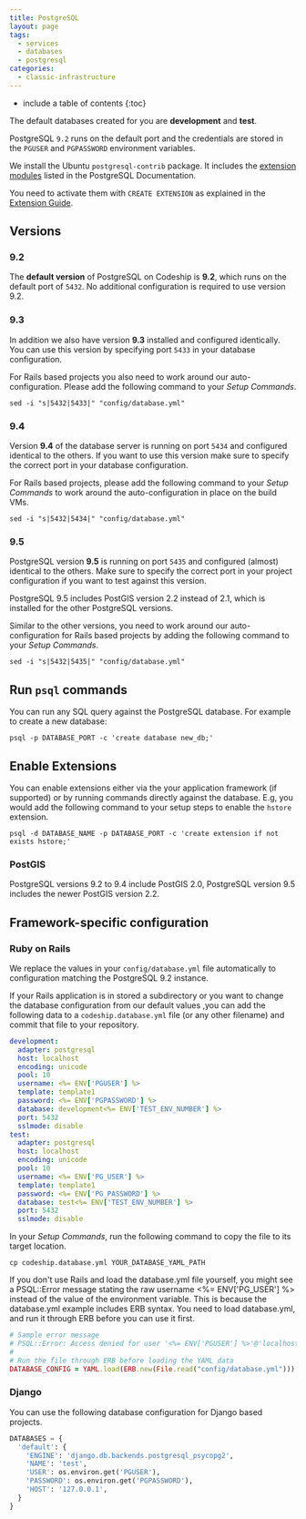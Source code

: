 ```yaml
---
title: PostgreSQL
layout: page
tags:
  - services
  - databases
  - postgresql
categories:
  - classic-infrastructure
---
```

* include a table of contents
{:toc}

The default databases created for you are **development** and **test**.

PostgreSQL `9.2` runs on the default port and the credentials are stored in the `PGUSER` and `PGPASSWORD` environment variables.

We install the Ubuntu `postgresql-contrib` package. It includes the [extension modules](http://www.postgresql.org/docs/9.2/static/contrib.html) listed in the PostgreSQL Documentation.

You need to activate them with `CREATE EXTENSION` as explained in the [Extension Guide](http://www.postgresql.org/docs/9.1/static/sql-createextension.html).

## Versions

### 9.2

The **default version** of PostgreSQL on Codeship is **9.2**, which runs on the default port of `5432`. No additional configuration is required to use version 9.2.

### 9.3

In addition we also have version **9.3** installed and configured identically. You can use this version by specifying port `5433` in your database configuration.

For Rails based projects you also need to work around our auto-configuration. Please add the following command to your _Setup Commands_.

```shell
sed -i "s|5432|5433|" "config/database.yml"
```

### 9.4

Version **9.4** of the database server is running on port `5434` and configured identical to the others. If you want to use this version make sure to specify the correct port in your database configuration.

For Rails based projects, please add the following command to your _Setup Commands_ to work around the auto-configuration in place on the build VMs.

```shell
sed -i "s|5432|5434|" "config/database.yml"
```

### 9.5

PostgreSQL version **9.5** is running on port `5435` and configured (almost) identical to the others. Make sure to specify the correct port in your project configuration if you want to test against this version.

<div class="info-block">
PostgreSQL 9.5 includes PostGIS version 2.2 instead of 2.1, which is installed for the other PostgreSQL versions.
</div>

Similar to the other versions, you need to work around our auto-configuration for Rails based projects by adding the following command to your _Setup Commands_.

```shell
sed -i "s|5432|5435|" "config/database.yml"
```

## Run `psql` commands
You can run any SQL query against the PostgreSQL database. For example to create a new database:

```shell
psql -p DATABASE_PORT -c 'create database new_db;'
```

## Enable Extensions
You can enable extensions either via the your application framework (if supported) or by running commands directly against the database. E.g, you would add the following command to your setup steps to enable the `hstore` extension.

```shell
psql -d DATABASE_NAME -p DATABASE_PORT -c 'create extension if not exists hstore;'
```

### PostGIS
PostgreSQL versions 9.2 to 9.4 include PostGIS 2.0, PostgreSQL version 9.5 includes the newer PostGIS version 2.2.

## Framework-specific configuration

### Ruby on Rails
We replace the values in your `config/database.yml` file automatically to configuration matching the PostgreSQL 9.2 instance.

If your Rails application is in stored a subdirectory or you want to change the database configuration from our default values ,you can add the following data to a `codeship.database.yml` file (or any other filename) and commit that file to your repository.

```yaml
development:
  adapter: postgresql
  host: localhost
  encoding: unicode
  pool: 10
  username: <%= ENV['PGUSER'] %>
  template: template1
  password: <%= ENV['PGPASSWORD'] %>
  database: development<%= ENV['TEST_ENV_NUMBER'] %>
  port: 5432
  sslmode: disable
test:
  adapter: postgresql
  host: localhost
  encoding: unicode
  pool: 10
  username: <%= ENV['PG_USER'] %>
  template: template1
  password: <%= ENV['PG_PASSWORD'] %>
  database: test<%= ENV['TEST_ENV_NUMBER'] %>
  port: 5432
  sslmode: disable
```

In your _Setup Commands_, run the following command to copy the file to its target location.

```shell
cp codeship.database.yml YOUR_DATABASE_YAML_PATH
```

If you don't use Rails and load the database.yml file yourself, you might see a PSQL::Error message stating the raw username <%= ENV['PG_USER'] %> instead of the value of the environment variable. This is because the database.yml example includes ERB syntax. You need to load database.yml, and run it through ERB before you can use it first.

```ruby
# Sample error message
# PSQL::Error: Access denied for user '<%= ENV['PGUSER'] %>'@'localhost'
#
# Run the file through ERB before loading the YAML data
DATABASE_CONFIG = YAML.load(ERB.new(File.read("config/database.yml")))
```

### Django
You can use the following database configuration for Django based projects.

```python
DATABASES = {
  'default': {
    'ENGINE': 'django.db.backends.postgresql_psycopg2',
    'NAME': 'test',
    'USER': os.environ.get('PGUSER'),
    'PASSWORD': os.environ.get('PGPASSWORD'),
    'HOST': '127.0.0.1',
  }
}
```
